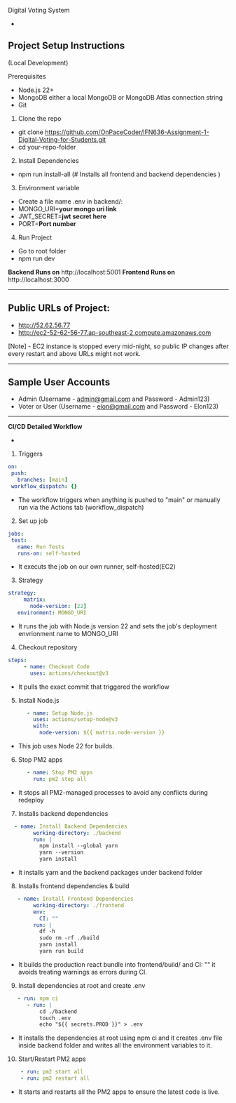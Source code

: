 Digital Voting System

-

## **Project Setup Instructions**

(Local Development)

Prerequisites

- Node.js 22+
- MongoDB either a local MongoDB or MongoDB Atlas connection string
- Git

1.  Clone the repo

- git clone https://github.com/OnPaceCoder/IFN636-Assignment-1-Digital-Voting-for-Students.git
- cd your-repo-folder

2.  Install Dependencies

- npm run install-all (# Installs all frontend and backend dependencies )

3.  Environment variable

- Create a file name .env in backend/:
- MONGO_URI=**your mongo uri link**
- JWT_SECRET=**jwt secret here**
- PORT=**Port number**

4.  Run Project

- Go to root folder
- npm run dev

**Backend Runs on** http://localhost:5001
**Frontend Runs on** http://localhost:3000

---

## **Public URLs of Project:**

- http://52.62.56.77
- http://ec2-52-62-56-77.ap-southeast-2.compute.amazonaws.com

[Note] - EC2 instance is stopped every mid-night, so public IP changes after every restart and above URLs might not work.

---

## **Sample User Accounts**

- Admin (Username - admin@gmail.com and Password - Admin123)
- Voter or User (Username - elon@gmail.com and Password - Elon123)

---

**CI/CD Detailed Workflow**

-

1. Triggers

```yaml
on:
 push:
   branches: [main]
 workflow_dispatch: {}
```

- The workflow triggers when anything is pushed to "main" or manually run via the Actions tab (workflow_dispatch)

2.  Set up job

```yaml
jobs:
 test:
   name: Run Tests
   runs-on: self-hosted
```

- It executs the job on our own runner, self-hosted(EC2)

3. Strategy

```yaml
strategy:
     matrix:
       node-version: [22]
   environment: MONGO_URI
```

- It runs the job with Node.js version 22 and sets the job's deployment envrionment name to MONGO_URI

4. Checkout repository

```yaml
steps:
     - name: Checkout Code
       uses: actions/checkout@v3
```

- It pulls the exact commit that triggered the workflow

5. Install Node.js

```yaml
      - name: Setup Node.js
        uses: actions/setup-node@v3
        with:
          node-version: ${{ matrix.node-version }}
```

- This job uses Node 22 for builds.

6. Stop PM2 apps

```yaml
      - name: Stop PM2 apps
        run: pm2 stop all
```

- It stops all PM2-managed processes to avoid any conflicts during redeploy

7. Installs backend dependencies

```yaml
  - name: Install Backend Dependencies
        working-directory: ./backend
        run: |
          npm install --global yarn
          yarn --version
          yarn install
```

- It installs yarn and the backend packages under backend folder

8. Installs frontend dependencies & build

```yaml
   - name: Install Frontend Dependencies
        working-directory: ./frontend
        env:
          CI: ""
        run: |
          df -h
          sudo rm -rf ./build
          yarn install
          yarn run build
```

- It builds the production react bundle into frontend/build/ and CI: "" it avoids treating warnings as errors during CI.

9. Install dependencies at root and create .env

```yaml
   - run: npm ci
      - run: |
          cd ./backend
          touch .env
          echo "${{ secrets.PROD }}" > .env
```

- It installs the dependencies at root using npm ci and it creates .env file inside backend folder and writes all the environment variables to it.

10. Start/Restart PM2 apps

```yaml
    - run: pm2 start all
    - run: pm2 restart all
```

- It starts and restarts all the PM2 apps to ensure the latest code is live.
